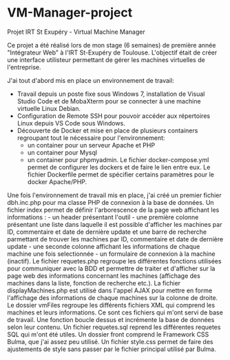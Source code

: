 # VM-Manager-project
Projet IRT St Exupéry - Virtual Machine Manager

Ce projet a été réalisé lors de mon stage (6 semaines) de première année "Intégrateur Web" à l'IRT St-Exupéry de Toulouse.
L'objectif était de créer une interface utilisteur permettant de gérer les machines virtuelles de l'entreprise. 

J'ai tout d'abord mis en place un environnement de travail:
  - Travail depuis un poste fixe sous Windows 7, installation de Visual Studio Code et de MobaXterm pour se connecter 
  à une machine virtuelle Linux Debian.
  - Configuration de Remote SSH pour pouvoir accéder aux répertoires Linux depuis VS Code sous Windows.
  - Découverte de Docker et mise en place de plusieurs containers regroupant tout le nécessaire pour l'environnement:
    - un container pour un serveur Apache et PHP
    - un container pour Mysql
    - un container pour phpmyadmin.
Le fichier docker-compose.yml permet de configurer les dockers et de faire le lien entre eux.
Le fichier Dockerfile permet de spécifier certains paramètres pour le docker Apache/PHP.
    
Une fois l'environnement de travail mis en place, j'ai créé un premier fichier dbh.inc.php pour ma classe PHP de connexion 
à la base de données.
Un fichier index permet de définir l'arborescence de la page web affichant les informations :
    - un header présentant l'outil
    - une première colonne présentant une liste dans laquelle il est possible d'afficher les machines par ID, commentaire et date de dernière update et une barre de recherche parmettant de trouver les machines par ID, commentaire et date de dernière update
    - une seconde colonne affichant les informations de chaque machine une fois selectionnée
    - un formulaire de connexion à la machine (inactif).
Le fichier requetes.php regroupe les différentes fonctions utilisées pour communiquer avec la BDD et permettre de traiter et d'afficher sur la page web des informations concernant les machines (affichage des machines dans la liste, fonction de recherche etc.).
La fichier displayMachines.php est utilisé dans l'appel AJAX pour mettre en forme l'affichage des informations de chaque machines sur la colonne de droite.
Le dossier vmFiles regroupe les différents fichiers XML qui comprend les machines et leurs informations. Ce sont ces fichiers qui m'ont servi de base de travail. Une fonction boucle dessus et incrémente la base de données selon leur contenu.
Un fichier requetes.sql reprend les différentes requetes SQL qui m'ont été utiles.
Un dossier front comprend le Framework CSS Bulma, que j'ai assez peu utilisé.
Un fichier style.css permet de faire des ajustements de style sans passer par le fichier principal utilisé par Bulma.


    

